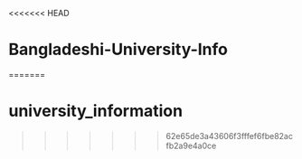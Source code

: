 <<<<<<< HEAD
# Bangladeshi-University-Info
=======
# university_information
>>>>>>> 62e65de3a43606f3fffef6fbe82acfb2a9e4a0ce
